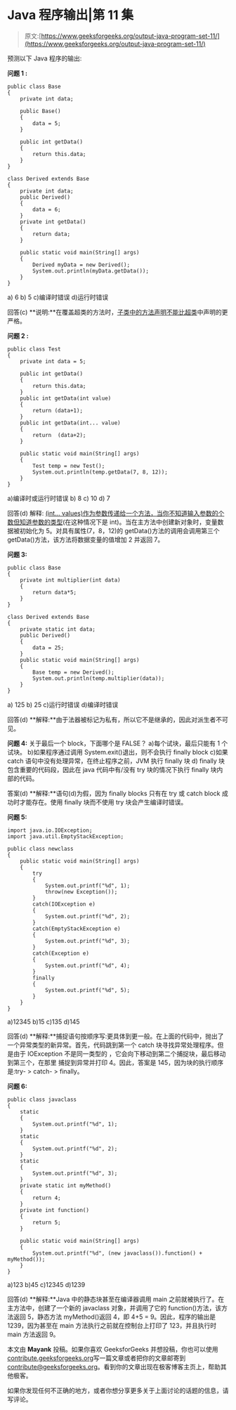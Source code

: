 # Java 程序输出|第 11 集

> 原文:[https://www.geeksforgeeks.org/output-java-program-set-11/](https://www.geeksforgeeks.org/output-java-program-set-11/)

预测以下 Java 程序的输出:

**问题 1 :**

```
public class Base
{
    private int data;

    public Base()
    {
        data = 5;
    }

    public int getData()
    {
        return this.data;
    }
}

class Derived extends Base
{
    private int data;
    public Derived()
    {
        data = 6;
    }
    private int getData()
    {
        return data;
    }

    public static void main(String[] args)
    {
        Derived myData = new Derived();
        System.out.println(myData.getData());
    }
}
```

a) 6
b) 5
c)编译时错误
d)运行时错误

回答(c)
**说明:**在覆盖超类的方法时，[子类中的方法声明不能比超类](https://www.geeksforgeeks.org/more-restrictive-access-is-given-to-a-derived-class-method-in-java/)中声明的更严格。

**问题 2 :**

```
public class Test
{
    private int data = 5;

    public int getData()
    {
        return this.data;
    }
    public int getData(int value)
    {
        return (data+1);
    }
    public int getData(int... value)
    {
        return  (data+2);
    }

    public static void main(String[] args)
    {
        Test temp = new Test();
        System.out.println(temp.getData(7, 8, 12));
    }
}
```

a)编译时或运行时错误
b) 8
c) 10
d) 7

回答(d)
解释: [(int… values)作为参数传递给一个方法，当你不知道输入参数的个数但知道参数的类型](https://www.geeksforgeeks.org/variable-arguments-varargs-in-java/)(在这种情况下是 int)。当在主方法中创建新对象时，变量数据被初始化为 5。对具有属性(7，8，12)的 getData()方法的调用会调用第三个 getData()方法，该方法将数据变量的值增加 2 并返回 7。

**问题 3:**

```
public class Base
{
    private int multiplier(int data)
    {
        return data*5;
    }
}

class Derived extends Base
{
    private static int data;
    public Derived()
    {
        data = 25;
    }
    public static void main(String[] args)
    {
        Base temp = new Derived();
        System.out.println(temp.multiplier(data));
    }
}
```

a) 125
b) 25
c)运行时错误
d)编译时错误

回答(d)
**解释:**由于法器被标记为私有，所以它不是继承的，因此对派生者不可见。

**问题 4:**
关于最后一个 block，下面哪个是 FALSE？
a)每个试块，最后只能有 1 个试块。
b)如果程序通过调用 System.exit()退出，则不会执行 finally block
c)如果 catch 语句中没有处理异常，在终止程序之前，JVM 执行 finally 块
d) finally 块包含重要的代码段，因此在 java 代码中有/没有 try 块的情况下执行 finally 块内部的代码。

答案(d)
**解释:**语句(d)为假，因为 finally blocks 只有在 try 或 catch block 成功时才能存在。使用 finally 块而不使用 try 块会产生编译时错误。

**问题 5:**

```
import java.io.IOException;
import java.util.EmptyStackException;

public class newclass
{
    public static void main(String[] args)
    {
        try
        {
            System.out.printf("%d", 1);
            throw(new Exception());
        }
        catch(IOException e)
        {
            System.out.printf("%d", 2);
        }
        catch(EmptyStackException e)
        {
            System.out.printf("%d", 3);
        }
        catch(Exception e)
        {
            System.out.printf("%d", 4);
        }
        finally
        {
            System.out.printf("%d", 5);
        }
    }
}
```

a)12345
b)15
c)135
d)145

回答(d)
**解释:**捕捉语句按顺序写:更具体到更一般。在上面的代码中，抛出了一个异常类型的新异常。首先，代码跳到第一个 catch 块寻找异常处理程序。但是由于 IOException 不是同一类型的
，它会向下移动到第二个捕捉块，最后移动到第三个，在那里
捕捉到异常并打印 4。因此，答案是 145，因为块的执行顺序
是:try- > catch- > finally。

**问题 6:**

```
public class javaclass
{
    static
    {
        System.out.printf("%d", 1);
    }
    static
    {
        System.out.printf("%d", 2);
    }
    static
    {
        System.out.printf("%d", 3);
    }
    private static int myMethod()
    {
        return 4;
    }
    private int function()
    {
        return 5;
    }

    public static void main(String[] args)
    {
        System.out.printf("%d", (new javaclass()).function() + myMethod());
    }
}
```

a)123
b)45
c)12345
d)1239

回答(d)
**解释:**Java 中的静态块甚至在编译器调用 main 之前就被执行了。在主方法中，创建了一个新的 javaclass 对象，并调用了它的 function()方法，该方法返回 5，静态方法 myMethod()返回 4，即 4+5 = 9。因此，程序的输出是 1239，因为甚至在 main 方法执行之前就在控制台上打印了 123，并且执行时 main 方法返回 9。

本文由 **Mayank** 投稿。如果你喜欢 GeeksforGeeks 并想投稿，你也可以使用[contribute.geeksforgeeks.org](http://www.contribute.geeksforgeeks.org)写一篇文章或者把你的文章邮寄到 contribute@geeksforgeeks.org。看到你的文章出现在极客博客主页上，帮助其他极客。

如果你发现任何不正确的地方，或者你想分享更多关于上面讨论的话题的信息，请写评论。